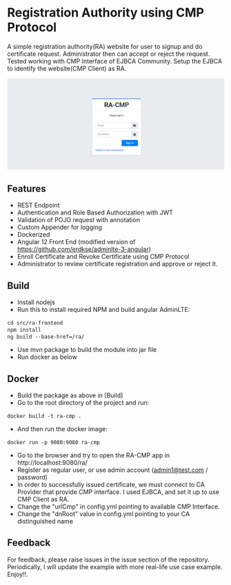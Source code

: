 # Registration Authority using CMP Protocol

A simple registration authority(RA) website for user to signup and do certificate request. Administrator then can accept or reject the request. Tested working with CMP Interface of EJBCA Community. Setup the EJBCA to identify the website(CMP Client) as RA.

![](https://github.com/rsatrio/RegistrationAuthority-CMP/blob/main/RA-CMP.gif)

## Features
- REST Endpoint
- Authentication and Role Based Authorization with JWT
- Validation of POJO request with annotation
- Custom Appender for logging
- Dockerized
- Angular 12  Front End (modified version of https://github.com/erdkse/adminlte-3-angular) 
- Enroll Certificate and Revoke Certificate using CMP Protocol
- Administrator to review certificate registration and approve or reject it.

## Build

- Install nodejs 
- Run this to install required NPM and build angular AdminLTE:
```shell
cd src/ra-frontend
npm install
ng build --base-href=/ra/
```
- Use mvn package to build the module into jar file
- Run docker as below



## Docker
- Build the package as above in [Build]
- Go to the root directory of the project and run:
```shell
docker build -t ra-cmp .
```
- And then run the docker image:
```shell
docker run -p 9080:9080 ra-cmp
```
- Go to the browser and try to open the RA-CMP app in http://localhost:9080/ra/
- Register as regular user, or use admin account (admin1@test.com / password)
- In order to successfully issued certificate, we must connect to CA Provider that provide CMP interface. I used EJBCA, and set it up to use CMP Client as RA. 
- Change the "urlCmp" in config.yml pointing to available CMP Interface. 
- Change the "dnRoot" value in config.yml pointing to your CA distinguished name

## Feedback
For feedback, please raise issues in the issue section of the repository. Periodically, I will update the example with more real-life use case example. Enjoy!!.

